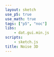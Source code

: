 ```yaml
---
layout: sketch
use_p5: true
use_math: true
tags: ["p5", "noc"]
libs:    
    - dat.gui.min.js
scripts: 
    - sketch.js
title: Noise 3D
---
```

